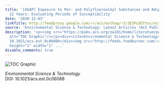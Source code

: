 ```yaml
---
title: '[ASAP] Exposure to Per- and Polyfluoroalkyl Substances and Adiposity at Age
  12 Years: Evaluating Periods of Susceptibility'
date: '2020-12-03'
linkTitle: http://feedproxy.google.com/~r/acs/esthag/~3/3ESPL02Ytos/acs.est.0c06088
source: 'Environmental Science & Technology: Latest Articles (ACS Publications)'
description: '<p><img src="https://pubs.acs.org/na101/home/literatum/publisher/achs/journals/content/esthag/0/esthag.ahead-of-print/acs.est.0c06088/20201203/images/medium/es0c06088_0006.gif"
  alt="TOC Graphic"/></p><div><cite>Environmental Science & Technology</cite></div><div>DOI:
  10.1021/acs.est.0c06088</div><img src="http://feeds.feedburner.com/~r/acs/esthag/~4/3ESPL02Ytos"
  height="1" width="1" ...'
disable_comments: true
---
```

<p><img src="https://pubs.acs.org/na101/home/literatum/publisher/achs/journals/content/esthag/0/esthag.ahead-of-print/acs.est.0c06088/20201203/images/medium/es0c06088_0006.gif" alt="TOC Graphic"/></p><div><cite>Environmental Science & Technology</cite></div><div>DOI: 10.1021/acs.est.0c06088</div><img src="http://feeds.feedburner.com/~r/acs/esthag/~4/3ESPL02Ytos" height="1" width="1" ...